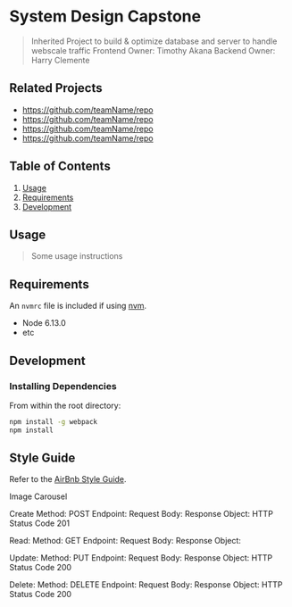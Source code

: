 # System Design Capstone

> Inherited Project to build & optimize database and server to handle webscale traffic
  Frontend Owner: Timothy Akana
  Backend Owner: Harry Clemente
## Related Projects

  - https://github.com/teamName/repo
  - https://github.com/teamName/repo
  - https://github.com/teamName/repo
  - https://github.com/teamName/repo

## Table of Contents

1. [Usage](#Usage)
1. [Requirements](#requirements)
1. [Development](#development)

## Usage

> Some usage instructions

## Requirements

An `nvmrc` file is included if using [nvm](https://github.com/creationix/nvm).

- Node 6.13.0
- etc

## Development

### Installing Dependencies

From within the root directory:

```sh
npm install -g webpack
npm install
```

## Style Guide
Refer to the [AirBnb Style Guide](https://github.com/airbnb/javascript).

Image Carousel

Create
Method: POST
Endpoint: 
Request Body: 
Response Object: HTTP Status Code 201

Read:
Method: GET
Endpoint: 
Request Body: 
Response Object: 

Update:
Method: PUT
Endpoint: 
Request Body: 
Response Object: HTTP Status Code 200

Delete:
Method: DELETE
Endpoint: 
Request Body: 
Response Object: HTTP Status Code 200
